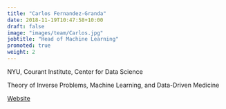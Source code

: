 ```yaml
---
title: "Carlos Fernandez-Granda"
date: 2018-11-19T10:47:58+10:00
draft: false
image: "images/team/Carlos.jpg"
jobtitle: "Head of Machine Learning"
promoted: true
weight: 2
---
```

NYU, Courant Institute, Center for Data Science

Theory of Inverse Problems, Machine Learning, and Data-Driven Medicine

[Website](https://math.nyu.edu/~cfgranda/)
